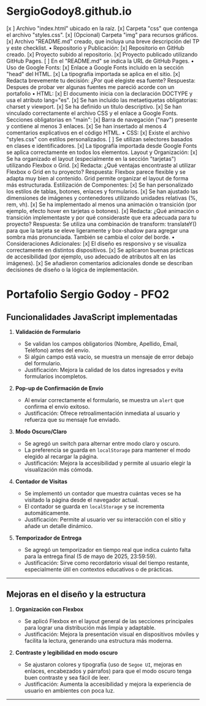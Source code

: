 # SergioGodoy8.github.io
[x ] Archivo "index.html" ubicado en la raíz. 
[x] Carpeta "css" que contenga el archivo "styles.css". 
[x] (Opcional) Carpeta "img" para recursos gráficos. 
[x] Archivo "README.md" creado, que incluya una breve descripción del TP y este checklist. 
• Repositorio y Publicación: 
[x] Repositorio en GitHub creado. 
[x] Proyecto subido al repositorio. 
[x] Proyecto publicado utilizando GitHub Pages. 
[ ] En el "README.md" se indica la URL de GitHub Pages. 
• Uso de Google Fonts: 
[x] Enlace a Google Fonts incluido en la sección "head" del HTML. 
[x] La tipografía importada se aplica en el sitio. 
[x] Redacta brevemente tu decisión: ¿Por qué elegiste esa fuente? 
Respuesta: Despues de probar ver algunas fuentes me pareció acorde con un portafolio 
• HTML: 
 [x] El documento inicia con la declaración DOCTYPE y usa el atributo lang="es". 
[x] Se han incluido las metaetiquetas obligatorias: charset y viewport. 
[x] Se ha definido un título descriptivo. 
[x] Se han vinculado correctamente el archivo CSS y el enlace a Google Fonts. 
Secciones obligatorias en "main": 
[x] Barra de navegación ("nav") presente y contiene al menos 3 enlaces. 
[x] Se han insertado al menos 4 comentarios explicativos en el código HTML. 
• CSS: 
[x] Existe el archivo "styles.css" con estilos personalizados. 
[ ] Se utilizan selectores basados en clases e identificadores. 
[x] La tipografía importada desde Google Fonts se aplica correctamente en todos los elementos. 
Layout y Organización: 
[x] Se ha organizado el layout (especialmente en la sección "tarjetas") utilizando Flexbox o Grid. 
[x] Redacta: ¿Qué ventajas encontraste al utilizar Flexbox o Grid en tu proyecto? 
Respuesta: Flexbox parece flexible y se adapta muy bien al contenido. Grid permite organizar el layout de forma más estructurada.
Estilización de Componentes: 
[x] Se han personalizado los estilos de tablas, botones, enlaces y formularios. 
[x] Se han ajustado las dimensiones de imágenes y contenedores utilizando unidades relativas (%, 
rem, vh). 
[x] Se ha implementado al menos una animación o transición (por ejemplo, efecto hover en 
tarjetas o botones). 
[x] Redacta: ¿Qué animación o transición implementaste y por qué consideraste que era 
adecuada para tu proyecto? 
Respuesta: Se utiliza una combinación de transform: translateY() para que la tarjeta se eleve ligeramente y box-shadow para agregar una sombra más pronunciada. También se cambia el color del borde. 
• Consideraciones Adicionales: 
[x] El diseño es responsivo y se visualiza correctamente en distintos dispositivos. 
[x] Se aplicaron buenas prácticas de accesibilidad (por ejemplo, uso adecuado de atributos alt en 
las imágenes). 
[x] Se añadieron comentarios adicionales donde se describan decisiones de diseño o la lógica de 
implementación.
# Portafolio Sergio Godoy - PFO2

## Funcionalidades JavaScript implementadas

1. **Validación de Formulario**
   - Se validan los campos obligatorios (Nombre, Apellido, Email, Teléfono) antes del envío.
   - Si algún campo está vacío, se muestra un mensaje de error debajo del formulario.
   - Justificación: Mejora la calidad de los datos ingresados y evita formularios incompletos.

2. **Pop-up de Confirmación de Envío**
   - Al enviar correctamente el formulario, se muestra un `alert` que confirma el envío exitoso.
   - Justificación: Ofrece retroalimentación inmediata al usuario y refuerza que su mensaje fue enviado.

3. **Modo Oscuro/Claro**
   - Se agregó un switch para alternar entre modo claro y oscuro.
   - La preferencia se guarda en `localStorage` para mantener el modo elegido al recargar la página.
   - Justificación: Mejora la accesibilidad y permite al usuario elegir la visualización más cómoda.

4. **Contador de Visitas**
   - Se implementó un contador que muestra cuántas veces se ha visitado la página desde el navegador actual.
   - El contador se guarda en `localStorage` y se incrementa automáticamente.
   - Justificación: Permite al usuario ver su interacción con el sitio y añade un detalle dinámico.

5. **Temporizador de Entrega**
   - Se agregó un temporizador en tiempo real que indica cuánto falta para la entrega final (5 de mayo de 2025, 23:59:59).
   - Justificación: Sirve como recordatorio visual del tiempo restante, especialmente útil en contextos educativos o de prácticas.

---

## Mejoras en el diseño y la estructura

1. **Organización con Flexbox**
   - Se aplicó Flexbox en el layout general de las secciones principales para lograr una distribución más limpia y adaptable.
   - Justificación: Mejora la presentación visual en dispositivos móviles y facilita la lectura, generando una estructura más moderna.

2. **Contraste y legibilidad en modo oscuro**
   - Se ajustaron colores y tipografía (uso de `Segoe UI`, mejoras en enlaces, encabezados y párrafos) para que el modo oscuro tenga buen contraste y sea fácil de leer.
   - Justificación: Aumenta la accesibilidad y mejora la experiencia de usuario en ambientes con poca luz.

---

